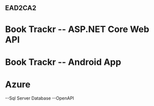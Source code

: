 ## EAD2CA2

# Book Trackr -- ASP.NET Core Web API

# Book Trackr -- Android App

# Azure
--Sql Server Database
--OpenAPI
